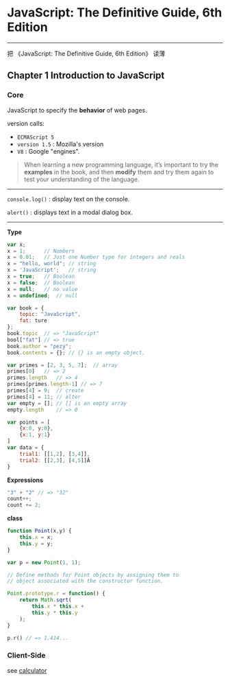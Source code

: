 # JavaScript: The Definitive Guide, 6th Edition

-----

把 《JavaScript: The Definitive Guide, 6th Edition》 读薄

## Chapter 1 Introduction to JavaScript

### Core

JavaScript to specify the **behavior** of web pages.

version calls:

- `ECMAScript 5`
- `version 1.5` : Mozilla's version
- `V8` : Google "engines".

> When learning a new programming language, it’s important to try the **examples** in the book, and then **modify** them and try them again to test your understanding of the language.

-----

`console.log()` : display text on the console.

`alert()` : displays text in a modal dialog box.

-----

**Type**

```js
var x;
x = 1;      // Numbers
x = 0.01;   // Just one Number type for integers and reals
x = "hello, world"; // string
x = 'JavaScript';   // string
x = true;   // Boolean
x = false;  // Boolean
x = null;   // no value
x = undefined;  // null

var book = {
    topic: "JavaScript",
    fat: ture
};
book.topic  // => "JavaScript"
bool["fat"] // => true
book.author = "pezy";
book.contents = {}; // {} is an empty object.

var primes = [2, 3, 5, 7];  // array
primes[0]   // => 2
primes.length   // => 4
primes[primes.length-1] // => 7
primes[4] = 9;  // create
primes[4] = 11; // alter
var empty = []; // [] is an empty array
empty.length    // => 0

var points = [
    {x:0, y:0},
    {x:1, y:1}
]
var data = {
    trial1: [[1,2], [3,4]],
    trial2: [[2,3], [4,5]]Â
}
```

**Expressions**

```js
"3" + "2" // => "32"
count++;
count += 2;
```

**class**

```js
function Point(x,y) {
    this.x = x;
    this.y = y;
}

var p = new Point(1, 1);

// Define methods for Point objects by assigning them to
// object associated with the constructor function.

Point.prototype.r = function() {
    return Math.sqrt(
        this.x * this.x +
        this.y * this.y
    );
}

p.r() // => 1.414...
```

### Client-Side

see [calculator](http://readinglab.github.io/JavaScript/calcuator)
